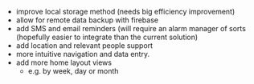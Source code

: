 - improve local storage method (needs big efficiency improvement)
- allow for remote data backup with firebase
- add SMS and email reminders (will require an alarm manager of sorts (hopefully easier to integrate than the current solution)
- add location and relevant people support
- more intuitive navigation and data entry.
- add more home layout views
    - e.g. by week, day or month

